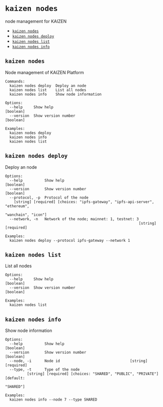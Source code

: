 `kaizen nodes`
===============

node management for KAIZEN

* [`kaizen nodes`](#kaizen-nodes)
* [`kaizen nodes deploy`](#kaizen-nodes-deploy)
* [`kaizen nodes list`](#kaizen-nodes-list)
* [`kaizen nodes info`](#kaizen-nodes-list)

## `kaizen nodes`

Node management of KAIZEN Platform

```
Commands:
  kaizen nodes deploy  Deploy an node
  kaizen nodes list    List all nodes
  kaizen nodes info    Show node information

Options:
  --help     Show help                                                 [boolean]
  --version  Show version number                                       [boolean]

Examples:
  kaizen nodes deploy
  kaizen nodes info
  kaizen nodes list
```

## `kaizen nodes deploy`

Deploy an node

```
Options:
  --help          Show help                                            [boolean]
  --version       Show version number                                  [boolean]
  --protocol, -p  Protocol of the node
    [string] [required] [choices: "ipfs-gateway", "ipfs-api-server", "ethereum",
                                                             "wanchain", "icon"]
  --network, -n   Network of the node; mainnet: 1, testnet: 3
                                                             [string] [required]

Examples:
  kaizen nodes deploy --protocol ipfs-gateway --network 1
```

## `kaizen nodes list`

List all nodes

```
Options:
  --help     Show help                                                 [boolean]
  --version  Show version number                                       [boolean]

Examples:
  kaizen nodes list
```

## `kaizen nodes info`

Show node information

```
Options:
  --help          Show help                                            [boolean]
  --version       Show version number                                  [boolean]
  --node, -i      Node id                                [string] [required]
  --type, -t      Type of the node
          [string] [required] [choices: "SHARED", "PUBLIC", "PRIVATE"] [default:
                                                                       "SHARED"]

Examples:
  kaizen nodes info --node 7 --type SHARED
```